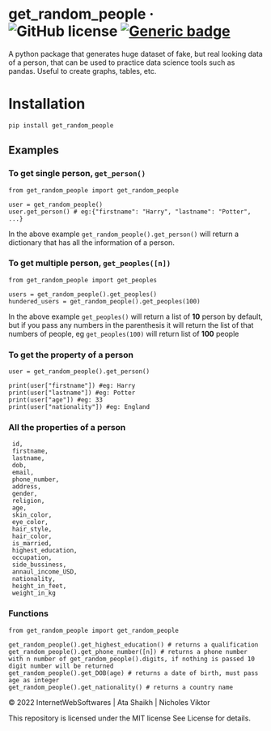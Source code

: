 # get_random_people &middot; ![GitHub license](https://img.shields.io/badge/license-MIT-blue.svg) [![Generic badge](https://img.shields.io/badge/version-1.1.2-<COLOR>.svg)](https://shields.io/)
A python package that generates huge dataset of fake, but real looking data of a person, that can be used to practice data science tools such as pandas. Useful to create graphs, tables, etc.
# Installation

```
pip install get_random_people
```

## Examples

### To get single person, `get_person()`

```
from get_random_people import get_random_people

user = get_random_people()
user.get_person() # eg:{"firstname": "Harry", "lastname": "Potter", ...}
```

In the above example `get_random_people().get_person()` will return a dictionary that has all the information of a person.

### To get multiple person, `get_peoples([n])`

```
from get_random_people import get_peoples

users = get_random_people().get_peoples() 
hundered_users = get_random_people().get_peoples(100)
```

In the above example ```get_peoples()``` will return a list of **10** person by default, but if you pass any numbers in the parenthesis it will return the list of that numbers of people, eg ```get_peoples(100)``` will return list of **100** people

### To get the property of a person
```
user = get_random_people().get_person()

print(user["firstname"]) #eg: Harry
print(user["lastname"]) #eg: Potter
print(user["age"]) #eg: 33
print(user["nationality"]) #eg: England
```

### All the properties of a person
```
 id,
 firstname,
 lastname,
 dob,
 email,
 phone_number,
 address,
 gender,
 religion,
 age,
 skin_color,
 eye_color,
 hair_style,
 hair_color,
 is_married,
 highest_education,
 occupation,
 side_bussiness,
 annaul_income_USD,
 nationality,
 height_in_feet,
 weight_in_kg
```

### Functions

```
from get_random_people import get_random_people

get_random_people().get_highest_education() # returns a qualification
get_random_people().get_phone_number([n]) # returns a phone number with n number of get_random_people().digits, if nothing is passed 10 digit number will be returned
get_random_people().get_DOB(age) # returns a date of birth, must pass age as integer
get_random_people().get_nationality() # returns a country name

```

&copy; 2022 InternetWebSoftwares | Ata Shaikh | Nicholes Viktor

This repository is licensed under the MIT license
See License for details.